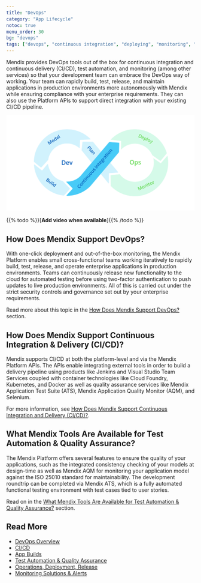 ```yaml
---
title: "DevOps"
category: "App Lifecycle"
notoc: true
menu_order: 30
bg: "devops"
tags: ["devops", "continuous integration", "deploying", "monitoring", "apm", "datadog", "new relic", "appdynamics"]
---
```


Mendix provides DevOps tools out of the box for continuous integration and continuous delivery (CI/CD), test automation, and monitoring (among other services) so that your development team can embrace the DevOps way of working. Your team can rapidly build, test, release, and maintain applications in production environments more autonomously with Mendix while ensuring compliance with your enterprise requirements. They can also use the Platform APIs to support direct integration with your existing CI/CD pipeline.

![](attachments/devops-cycle.png)

{{% todo %}}[**Add video when available**]{{% /todo %}}

## How Does Mendix Support DevOps?

With one-click deployment and out-of-the-box monitoring, the Mendix Platform enables small cross-functional teams working iteratively to rapidly build, test, release, and operate enterprise applications in production environments. Teams can continuously release new functionality to the cloud for automated testing before using two-factor authentication to push updates to live production environments. All of this is carried out under the strict security controls and governance set out by your enterprise requirements.

Read more about this topic in the [How Does Mendix Support DevOps?](devops-overview#support-devops) section.

## How Does Mendix Support Continuous Integration & Delivery (CI/CD)?

Mendix supports CI/CD at both the platform-level and via the Mendix Platform APIs. The APIs enable integrating external tools in order to build a delivery pipeline using products like Jenkins and Visual Studio Team Services coupled with container technologies like Cloud Foundry, Kubernetes, and Docker as well as quality assurance services like Mendix Application Test Suite (ATS), Mendix Application Quality Monitor (AQM), and Selenium.

For more information, see [How Does Mendix Support Continuous Integration and Delivery (CI/CD)?](cicd#support-cicd).

## What Mendix Tools Are Available for Test Automation & Quality Assurance?

The Mendix Platform offers several features to ensure the quality of your applications, such as the integrated consistency checking of your models at design-time as well as Mendix AQM for monitoring your application model against the ISO 25010 standard for maintainability. The development roundtrip can be completed via Mendix ATS, which is a fully automated functional testing environment with test cases tied to user stories. 

Read on in the [What Mendix Tools Are Available for Test Automation & Quality Assurance?](test-automation-qa#qa-tools) section.

## Read More

* [DevOps Overview](devops-overview)
* [CI/CD](cicd)
* [App Builds](building-your-app)
* [Test Automation & Quality Assurance](test-automation-qa)
* [Operations, Deployment, Release](ops-deployment-release)
* [Monitoring Solutions & Alerts](monitoring-alerts)
